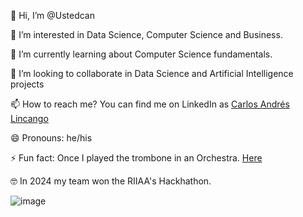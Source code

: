 👋 Hi, I’m @Ustedcan

👀 I’m interested in Data Science, Computer Science and Business.

🌱 I’m currently learning about Computer Science fundamentals.

💞️ I’m looking to collaborate in Data Science and Artificial Intelligence projects

📫 How to reach me? You can find me on LinkedIn as [Carlos Andrés Lincango](https://www.linkedin.com/in/carlos-andr%C3%A9s-lincango-2b5a60132/)

😄 Pronouns: he/his

⚡ Fun fact: Once I played the trombone in an Orchestra. [Here](https://www.youtube.com/watch?v=jw0Ja6U1H2A&ab_channel=CarlosAndr%C3%A9s)

🤓 In 2024 my team won the RIIAA's Hackhathon. 

![image](https://github.com/Ustedcan/Ustedcan/assets/143976217/6ed76bdb-5daf-4069-b8e3-eacf3d5128a0)


<!---
Ustedcan/Ustedcan is a ✨ special ✨ repository because its `README.md` (this file) appears on your GitHub profile.
You can click the Preview link to take a look at your changes.
--->
